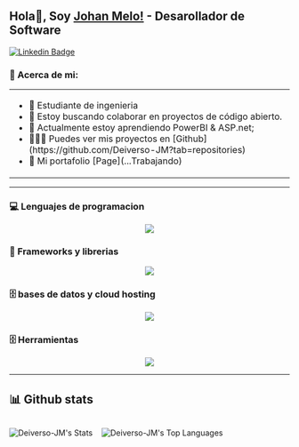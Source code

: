 ## Hola👋, Soy [Johan Melo!](https://github.com/Deiverso-JM/) - Desarollador de Software 

[![Linkedin Badge](https://img.shields.io/badge/-LinkedIn-0e76a8?style=flat-square&logo=Linkedin&logoColor=white)](www.linkedin.com/in/johan-melo-dev)

### 🧐 Acerca de mi:
<table style="border: none;">
  <tr style="border: none;">
    <td style="border: none;">
      <ul>
        <li>
          🔭 Estudiante de ingenieria
        </li>
        <li>
          🤝 Estoy buscando colaborar en proyectos de código abierto.
        </li>
        <li>
          🌱 Actualmente estoy aprendiendo PowerBI & ASP.net; 
        </li>
        <li>
          👨🏻‍💻 Puedes ver mis proyectos en [Github](https://github.com/Deiverso-JM?tab=repositories)
        </li>
        <li>
          📝 Mi portafolio [Page](...Trabajando) 
        </li>
    </td>
  </tr>
</table>

<hr>


### 💻 Lenguajes de programacion 

<p align="center">
  <a href="https://anuphaldar.com">
    <img src="https://skillicons.dev/icons?i=js,typescript,python,cs " />
  </a>
</p>


### 🧰 Frameworks y librerias

<p align="center">
  <a href="https://anuphaldar.com">
    <img src="https://skillicons.dev/icons?i=sass,react,nodejs,express,astro,dotnet,fastapi,vite,tailwind   " />
  </a>
</p>

### 🗄️ bases de datos y cloud hosting

<p align="center">
	  <a href="https://anuphaldar.com">
    <img src="https://skillicons.dev/icons?i=mysql,mongodb,sqlite,vercel,netlify" />
  </a>
</p>


### 🗄️ Herramientas

<p align="center">
	  <a href="https://anuphaldar.com">
    <img src="https://skillicons.dev/icons?i=figma,git,github,bash,discord,notion,npm,matlab,pnpm,postman,stackoverflow,vscode,visualstudio" />
  </a>
</p>
<hr>



## 📊 Github stats

<div style="display:flex; gap: 1rem;">
  <div> 

  ![Deiverso-JM's Stats](https://github-readme-stats.vercel.app/api?username=Deiverso-JM&theme=vue-dark&show_icons=true&hide_border=false&count_private=true)
  </div>
  <div>

  ![Deiverso-JM's Top Languages](https://github-readme-stats.vercel.app/api/top-langs/?username=Deiverso-JM&theme=vue-dark&show_icons=true&hide_border=false&layout=compact)
  </div>
</div>



